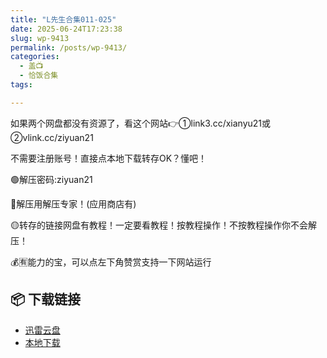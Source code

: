 ```yaml
---
title: "L先生合集011-025"
date: 2025-06-24T17:23:38
slug: wp-9413
permalink: /posts/wp-9413/
categories:
  - 盖📺
  - 恰饭合集
tags:

---
```


如果两个网盘都没有资源了，看这个网站👉①link3.cc/xianyu21或②vlink.cc/ziyuan21

不需要注册账号！直接点本地下载转存OK？懂吧！

🟢解压密码:ziyuan21

🔵解压用解压专家！(应用商店有)

🟡转存的链接网盘有教程！一定要看教程！按教程操作！不按教程操作你不会解压！

💰🈶能力的宝，可以点左下角赞赏支持一下网站运行

## 📦 下载链接
- [迅雷云盘](https://blziyuan21.com/pay-download/9413?key=40890bc95f&down_id=0)
- [本地下载](https://blziyuan21.com/pay-download/9413?key=40890bc95f&down_id=1)

